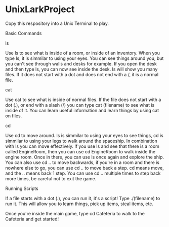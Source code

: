 # UnixLarkProject

Copy this respository into a Unix Terminal to play.

Basic Commands

ls

Use ls to see what is inside of a room, or inside of an inventory. When you type ls, it is simmilar to using your eyes. You can see things around you, but you can't see through walls and desks for example. If you open the desk and then type ls, you can now see inside the desk. ls will show you many files. If it does not start with a dot and does not end with a /, it is a normal file.

cat

Use cat to see what is inside of normal files. If the file does not start with a dot (.), or end with a slash (/) you can type cat (filename) to see what is inside of it. You can learn useful information and learn things by using cat on files.

cd

Use cd to move around. ls is simmilar to using your eyes to see things, cd is simmilar to using your legs to walk around the spaceship. In combination with ls you can move effectively. If you use ls and see that there is a room called EngineRoom, then you can use cd EngineRoom to walk inside the engine room. Once in there, you can use ls once again and explore the ship. You can also use cd .. to move backwards, if you're in a room and there is nowhere else to go, you can use cd .. to move back a step. cd means move, and the .. means back 1 step. You can use cd .. multiple times to step back more times, be careful not to exit the game.

Running Scripts

If a file starts with a dot (.), you can run it, it's a script! Type ./(filename) to run it. This will allow you to learn things, pick up items, steal items, etc. 

Once you're inside the main game, type cd Cafeteria to walk to the Cafeteria and get started!
